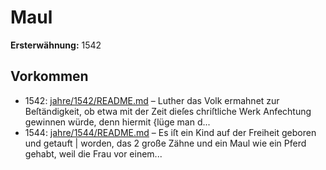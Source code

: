 # Maul

**Ersterwähnung:** 1542

## Vorkommen
- 1542: [jahre/1542/README.md](../jahre/1542/README.md) – Luther das Volk ermahnet zur
Beſtändigkeit, ob etwa mit der Zeit dieſes chriſtliche Werk
Anfechtung gewinnen würde, denn hiermit {lüge man
d...
- 1544: [jahre/1544/README.md](../jahre/1544/README.md) – Es iſt ein Kind auf der Freiheit geboren und getauft |
worden, das 2 große Zähne und ein Maul wie ein Pferd
gehabt, weil die Frau vor einem...
